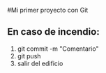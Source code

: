 #Mi primer proyecto con Git
## En caso de incendio:
1. git commit -m "Comentario"
2. git push
3. salir del edificio